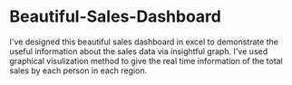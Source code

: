 # Beautiful-Sales-Dashboard
I've designed this beautiful sales dashboard in excel to demonstrate the useful information about the sales data via insightful graph.
I've used graphical visulization method to give the real time information of the total sales by each person in each region.
